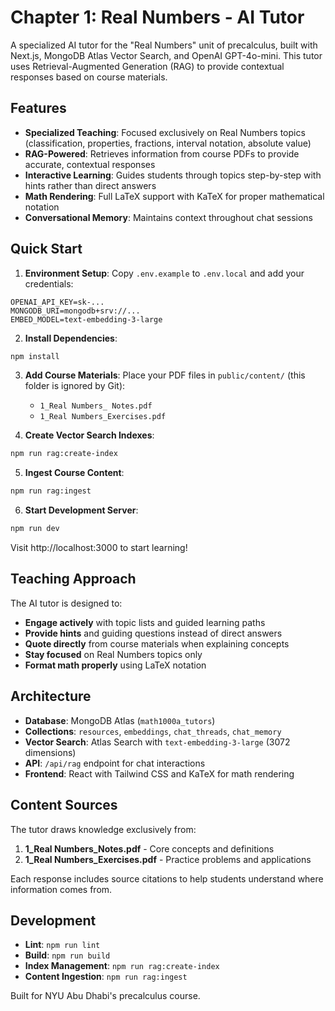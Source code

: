 # Chapter 1: Real Numbers - AI Tutor

A specialized AI tutor for the "Real Numbers" unit of precalculus, built with Next.js, MongoDB Atlas Vector Search, and OpenAI GPT-4o-mini. This tutor uses Retrieval-Augmented Generation (RAG) to provide contextual responses based on course materials.

## Features

- **Specialized Teaching**: Focused exclusively on Real Numbers topics (classification, properties, fractions, interval notation, absolute value)
- **RAG-Powered**: Retrieves information from course PDFs to provide accurate, contextual responses
- **Interactive Learning**: Guides students through topics step-by-step with hints rather than direct answers
- **Math Rendering**: Full LaTeX support with KaTeX for proper mathematical notation
- **Conversational Memory**: Maintains context throughout chat sessions

## Quick Start

1. **Environment Setup**: Copy `.env.example` to `.env.local` and add your credentials:
```env
OPENAI_API_KEY=sk-...
MONGODB_URI=mongodb+srv://...
EMBED_MODEL=text-embedding-3-large
```

2. **Install Dependencies**:
```bash
npm install
```

3. **Add Course Materials**: Place your PDF files in `public/content/` (this folder is ignored by Git):
   - `1_Real Numbers_ Notes.pdf`
   - `1_Real Numbers_Exercises.pdf`

4. **Create Vector Search Indexes**:
```bash
npm run rag:create-index
```

5. **Ingest Course Content**:
```bash
npm run rag:ingest
```

6. **Start Development Server**:
```bash
npm run dev
```

Visit http://localhost:3000 to start learning!

## Teaching Approach

The AI tutor is designed to:
- **Engage actively** with topic lists and guided learning paths
- **Provide hints** and guiding questions instead of direct answers
- **Quote directly** from course materials when explaining concepts
- **Stay focused** on Real Numbers topics only
- **Format math properly** using LaTeX notation

## Architecture

- **Database**: MongoDB Atlas (`math1000a_tutors`)
- **Collections**: `resources`, `embeddings`, `chat_threads`, `chat_memory`
- **Vector Search**: Atlas Search with `text-embedding-3-large` (3072 dimensions)
- **API**: `/api/rag` endpoint for chat interactions
- **Frontend**: React with Tailwind CSS and KaTeX for math rendering

## Content Sources

The tutor draws knowledge exclusively from:
1. **1_Real Numbers_Notes.pdf** - Core concepts and definitions
2. **1_Real Numbers_Exercises.pdf** - Practice problems and applications

Each response includes source citations to help students understand where information comes from.

## Development

- **Lint**: `npm run lint`
- **Build**: `npm run build`
- **Index Management**: `npm run rag:create-index`
- **Content Ingestion**: `npm run rag:ingest`

Built for NYU Abu Dhabi's precalculus course.
